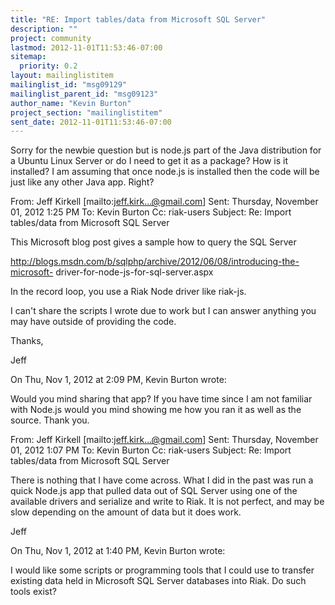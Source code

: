 ```yaml
---
title: "RE: Import tables/data from Microsoft SQL Server"
description: ""
project: community
lastmod: 2012-11-01T11:53:46-07:00
sitemap:
  priority: 0.2
layout: mailinglistitem
mailinglist_id: "msg09129"
mailinglist_parent_id: "msg09123"
author_name: "Kevin Burton"
project_section: "mailinglistitem"
sent_date: 2012-11-01T11:53:46-07:00
---
```



Sorry for the newbie question but is node.js part of the Java distribution
for a Ubuntu Linux Server or do I need to get it as a package? How is it
installed? I am assuming that once node.js is installed then the code will
be just like any other Java app. Right?

 

From: Jeff Kirkell [mailto:jeff.kirk...@gmail.com] 
Sent: Thursday, November 01, 2012 1:25 PM
To: Kevin Burton
Cc: riak-users
Subject: Re: Import tables/data from Microsoft SQL Server

 

This Microsoft blog post gives a sample how to query the SQL Server

http://blogs.msdn.com/b/sqlphp/archive/2012/06/08/introducing-the-microsoft-
driver-for-node-js-for-sql-server.aspx

 

In the record loop, you use a Riak Node driver like riak-js.

 

I can't share the scripts I wrote due to work but I can answer anything you
may have outside of providing the code.

 

Thanks,

Jeff

 

On Thu, Nov 1, 2012 at 2:09 PM, Kevin Burton 
wrote:

Would you mind sharing that app? If you have time since I am not familiar
with Node.js would you mind showing me how you ran it as well as the source.
Thank you.

 

From: Jeff Kirkell [mailto:jeff.kirk...@gmail.com] 
Sent: Thursday, November 01, 2012 1:07 PM
To: Kevin Burton
Cc: riak-users
Subject: Re: Import tables/data from Microsoft SQL Server

 

There is nothing that I have come across. What I did in the past was run a
quick Node.js app that pulled data out of SQL Server using one of the
available drivers and serialize and write to Riak. It is not perfect, and
may be slow depending on the amount of data but it does work.

 

Jeff

 

On Thu, Nov 1, 2012 at 1:40 PM, Kevin Burton 
wrote:

I would like some scripts or programming tools that I could use to transfer
existing data held in Microsoft SQL Server databases into Riak. Do such
tools exist?


 

 

